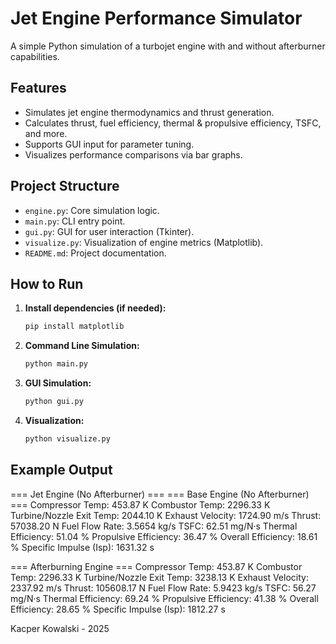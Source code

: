 # Jet Engine Performance Simulator

A simple Python simulation of a turbojet engine with and without afterburner capabilities.

## Features

- Simulates jet engine thermodynamics and thrust generation.
- Calculates thrust, fuel efficiency, thermal & propulsive efficiency, TSFC, and more.
- Supports GUI input for parameter tuning.
- Visualizes performance comparisons via bar graphs.

## Project Structure

- `engine.py`: Core simulation logic.
- `main.py`: CLI entry point.
- `gui.py`: GUI for user interaction (Tkinter).
- `visualize.py`: Visualization of engine metrics (Matplotlib).
- `README.md`: Project documentation.

## How to Run

1. **Install dependencies (if needed):**
    ```bash
    pip install matplotlib
    ```

2. **Command Line Simulation:**
    ```bash
    python main.py
    ```

3. **GUI Simulation:**
    ```bash
    python gui.py
    ```

4. **Visualization:**
    ```bash
    python visualize.py
    ```

## Example Output

=== Jet Engine (No Afterburner) ===
=== Base Engine (No Afterburner) ===
Compressor Temp: 453.87 K
Combustor Temp: 2296.33 K
Turbine/Nozzle Exit Temp: 2044.10 K
Exhaust Velocity: 1724.90 m/s
Thrust: 57038.20 N
Fuel Flow Rate: 3.5654 kg/s
TSFC: 62.51 mg/N·s
Thermal Efficiency: 51.04 %
Propulsive Efficiency: 36.47 %
Overall Efficiency: 18.61 %
Specific Impulse (Isp): 1631.32 s

=== Afterburning Engine ===
Compressor Temp: 453.87 K
Combustor Temp: 2296.33 K
Turbine/Nozzle Exit Temp: 3238.13 K
Exhaust Velocity: 2337.92 m/s
Thrust: 105608.17 N
Fuel Flow Rate: 5.9423 kg/s
TSFC: 56.27 mg/N·s
Thermal Efficiency: 69.24 %
Propulsive Efficiency: 41.38 %
Overall Efficiency: 28.65 %
Specific Impulse (Isp): 1812.27 s

Kacper Kowalski - 2025
